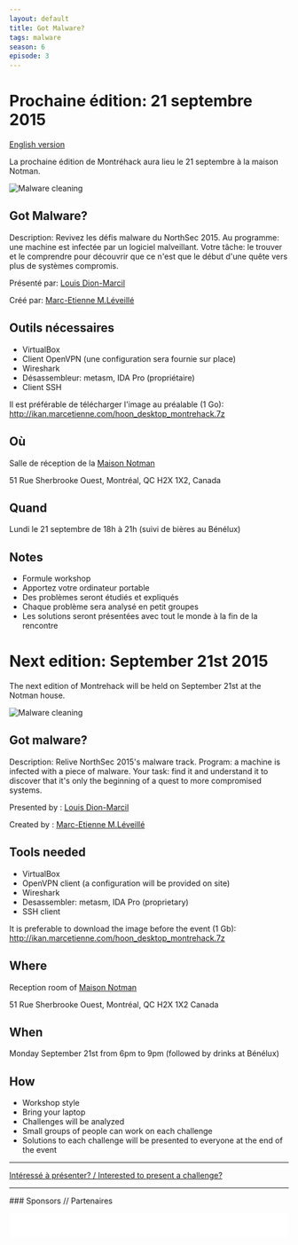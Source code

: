 ```yaml
---
layout: default
title: Got Malware?
tags: malware
season: 6
episode: 3
---
```


# Prochaine édition: 21 septembre 2015
[English version](#english)

La prochaine édition de Montréhack aura lieu le 21 septembre à la maison Notman.

![Malware cleaning](/images/15-09_malware_cleaning.gif)

## Got Malware?

Description: Revivez les défis malware du NorthSec 2015. Au programme: une
machine est infectée par un logiciel malveillant. Votre tâche: le trouver et le
comprendre pour découvrir que ce n'est que le début d'une quête vers plus de
systèmes compromis.

Présenté par: [Louis Dion-Marcil](https://github.com/ldionmarcil)

Créé par: [Marc-Etienne M.Léveillé](https://twitter.com/marc_etienne_)

## Outils nécessaires

* VirtualBox
* Client OpenVPN (une configuration sera fournie sur place)
* Wireshark
* Désassembleur: metasm, IDA Pro (propriétaire)
* Client SSH

Il est préférable de télécharger l'image au préalable (1 Go):
http://ikan.marcetienne.com/hoon_desktop_montrehack.7z

## Où

Salle de réception de la [Maison Notman](http://notman.org/)

51 Rue Sherbrooke Ouest, Montréal, QC H2X 1X2, Canada

## Quand

Lundi le 21 septembre de 18h à 21h (suivi de bières au Bénélux)

## Notes

* Formule workshop
* Apportez votre ordinateur portable
* Des problèmes seront étudiés et expliqués
* Chaque problème sera analysé en petit groupes
* Les solutions seront présentées avec tout le monde à la fin de la rencontre


<a id="english"></a>
# Next edition: September 21st 2015

The next edition of Montrehack will be held on September 21st at the Notman house.

![Malware cleaning](/images/15-09_malware_cleaning.gif)

## Got malware?


Description: Relive NorthSec 2015's malware track. Program: a machine is
infected with a piece of malware. Your task: find it and understand it to
discover that it's only the beginning of a quest to more compromised systems.

Presented by : [Louis Dion-Marcil](https://github.com/ldionmarcil)

Created by : [Marc-Etienne M.Léveillé](https://twitter.com/marc_etienne_)

## Tools needed

* VirtualBox
* OpenVPN client (a configuration will be provided on site)
* Wireshark
* Desassembler: metasm, IDA Pro (proprietary)
* SSH client

It is preferable to download the image before the event (1 Gb):
http://ikan.marcetienne.com/hoon_desktop_montrehack.7z


## Where

Reception room of [Maison Notman](http://notman.org/)

51 Rue Sherbrooke Ouest, Montréal, QC H2X 1X2 Canada

## When

Monday September 21st from 6pm to 9pm (followed by drinks at Bénélux)

## How

* Workshop style
* Bring your laptop
* Challenges will be analyzed
* Small groups of people can work on each challenge
* Solutions to each challenge will be presented to everyone at the end of the event

<hr/>

[Intéressé à présenter? / Interested to present a challenge?](https://github.com/montrehack/montrehack.github.com/wiki/Present-at-Montrehack)

<hr/>
### Sponsors // Partenaires

[![Brasserie Benelux](/images/benelux.png)](http://brasseriebenelux.com/)
